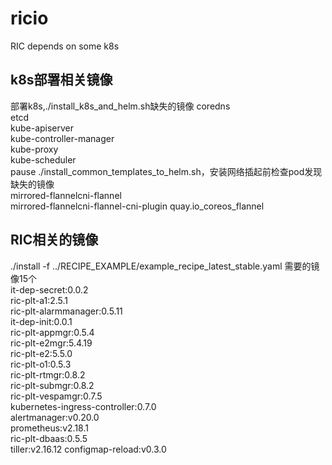 # ricio
RIC depends on some k8s

## k8s部署相关镜像
部署k8s,./install_k8s_and_helm.sh缺失的镜像
coredns  
etcd  
kube-apiserver  
kube-controller-manager  
kube-proxy  
kube-scheduler  
pause
./install_common_templates_to_helm.sh，安装网络插起前检查pod发现缺失的镜像  
mirrored-flannelcni-flannel  
mirrored-flannelcni-flannel-cni-plugin
quay.io_coreos_flannel

## RIC相关的镜像
./install -f ../RECIPE_EXAMPLE/example_recipe_latest_stable.yaml 需要的镜像15个  
it-dep-secret:0.0.2  
ric-plt-a1:2.5.1  
ric-plt-alarmmanager:0.5.11  
it-dep-init:0.0.1  
ric-plt-appmgr:0.5.4  
ric-plt-e2mgr:5.4.19  
ric-plt-e2:5.5.0  
ric-plt-o1:0.5.3  
ric-plt-rtmgr:0.8.2  
ric-plt-submgr:0.8.2  
ric-plt-vespamgr:0.7.5  
kubernetes-ingress-controller:0.7.0  
alertmanager:v0.20.0  
prometheus:v2.18.1  
ric-plt-dbaas:0.5.5  
tiller:v2.16.12
configmap-reload:v0.3.0